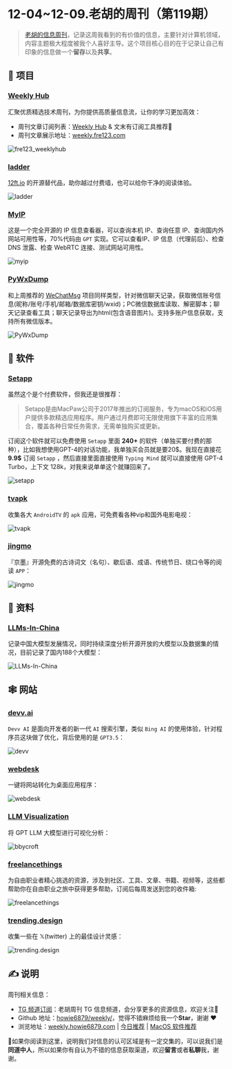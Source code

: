 # 12-04~12-09.老胡的周刊（第119期）

> [老胡的信息周刊](https://weekly.howie6879.com/)，记录这周我看到的有价值的信息，主要针对计算机领域，内容主题极大程度被我个人喜好主导。这个项目核心目的在于记录让自己有印象的信息做一个**留存**以及**共享**。

## 🎯 项目

### [Weekly Hub](https://github.com/howie6879/weeklyhub)

汇聚优质精选技术周刊，为你提供高质量信息流，让你的学习更加高效：

- 周刊文章订阅列表：[Weekly Hub](https://www.fre123.com/wk) & 文末有订阅工具推荐👀
- 周刊文章展示地址：[weekly.fre123.com](https://www.fre123.com/weekly)

![fre123_weeklyhub](https://images-1252557999.file.myqcloud.com/uPic/fre123_weeklyhub.jpg)

### [ladder](https://github.com/everywall/ladder)

[12ft.io](https://12ft.io/) 的开源替代品，助你越过付费墙，也可以给你干净的阅读体验。

![ladder](https://images-1252557999.file.myqcloud.com/uPic/ladder.jpg)

### [MyIP](https://github.com/jason5ng32/MyIP)

这是一个完全开源的 IP 信息查看器，可以查询本机 IP、查询任意 IP、查询国内外网站可用性等，70%代码由 `GPT` 实现。它可以查看IP、IP 信息（代理前后）、检查 DNS 泄露、检查 WebRTC 连接、测试网站可用性。

![myip](https://images-1252557999.file.myqcloud.com/uPic/myip.jpg)

### [PyWxDump](https://github.com/xaoyaoo/PyWxDump)

和上周推荐的 [WeChatMsg](https://weekly.howie6879.com/2023/11-27~12-03.%E8%80%81%E8%83%A1%E7%9A%84%E5%91%A8%E5%88%8A%EF%BC%88%E7%AC%AC118%E6%9C%9F%EF%BC%89.html) 项目同样类型，针对微信聊天记录，获取微信账号信息(昵称/账号/手机/邮箱/数据库密钥/wxid)；PC微信数据库读取、解密脚本；聊天记录查看工具；聊天记录导出为html(包含语音图片)。支持多账户信息获取，支持所有微信版本。

![PyWxDump](https://images-1252557999.file.myqcloud.com/uPic/PyWxDump.png)

## 🤖 软件

### [Setapp](https://go.setapp.com/invite/os8yv4jr)

虽然这个是个付费软件，但我还是很推荐：

> Setapp是由MacPaw公司于2017年推出的订阅服务，专为macOS和iOS用户提供多款精选应用程序。用户通过月费即可无限使用旗下丰富的应用集合，覆盖各种日常任务需求，无需单独购买或更新。

订阅这个软件就可以免费使用 `Setapp` 里面 **240+** 的软件（单独买要付费的那种），比如我想使用GPT-4的对话功能，我单独买会员就是要20$。我现在直接花 **9.9\$**  订阅 `Setapp` ，然后直接里面直接使用 `Typing Mind` 就可以直接使用 GPT-4 Turbo，上下文 128k，对我来说单单这个就赚回来了。

![setapp](https://images-1252557999.file.myqcloud.com/uPic/setapp.jpg)

### [tvapk](https://github.com/Archmage83/tvapk)

收集各大 `AndroidTV` 的 `apk` 应用，可免费看各种vip和国外电影电视：

![tvapk](https://images-1252557999.file.myqcloud.com/uPic/tvapk.png)

### [jingmo](https://github.com/hefengbao/jingmo)

『京墨』开源免费的古诗词文（名句）、歇后语、成语、传统节日、绕口令等的阅读 `APP`：

![jingmo](https://images-1252557999.file.myqcloud.com/uPic/EL9mYu.png)

## 👀 资料

### [LLMs-In-China](https://github.com/wgwang/LLMs-In-China)

记录中国大模型发展情况，同时持续深度分析开源开放的大模型以及数据集的情况，目前记录了国内188个大模型：

![LLMs-In-China](https://images-1252557999.file.myqcloud.com/uPic/LLMs-In-China.png)

## 🕸 网站

### [devv.ai](https://devv.ai/)

`Devv AI` 是面向开发者的新一代 `AI` 搜索引擎，类似 `Bing AI` 的使用体验，针对程序员这块做了优化，背后使用的是 `GPT3.5`：

![devv](https://images-1252557999.file.myqcloud.com/uPic/devv.jpg)

### [webdesk](https://webdesk.pigjs.com/builder/)

一键将网站转化为桌面应用程序：

![webdesk](https://images-1252557999.file.myqcloud.com/uPic/webdesk.jpg)

### [LLM Visualization](https://bbycroft.net/llm)

将 GPT LLM 大模型进行可视化分析：

![bbycroft](https://images-1252557999.file.myqcloud.com/uPic/bbycroft.jpg)

### [freelancethings](https://www.freelancethings.co/)

为自由职业者精心挑选的资源，涉及到社区、工具、文章、书籍、视频等，这些都帮助你在自由职业之旅中获得更多帮助，订阅后每周发送到您的收件箱:

![freelancethings](https://images-1252557999.file.myqcloud.com/uPic/freelancethings.jpg)

### [trending.design](https://trending.design/)

收集一些在 𝕏(twitter) 上的最佳设计灵感：

![trending.design](https://images-1252557999.file.myqcloud.com/uPic/trending.design.jpg)

## ✍️ 说明

周刊相关信息：

- [TG 频道订阅](https://t.me/howie_weekly)：老胡周刊 TG 信息频道，会分享更多的资源信息，欢迎关注👏
- Github 地址：[howie6879/weekly/](https://github.com/howie6879/weekly/)，觉得不错麻烦给我一个**Star**，谢谢 ❤️
- 浏览地址：[weekly.howie6879.com](https://weekly.howie6879.com) | [今日推荐](https://weekly.howie6879.com/recommend/index.html) | [MacOS 软件推荐](https://weekly.howie6879.com/soft/mac.html)

🙌如果你阅读到这里，说明我们对信息的认可区域是有一定交集的，可以说我们是**同道中人**，所以如果你有自认为不错的信息获取渠道，欢迎**留言**或者**私聊**我，谢谢。
